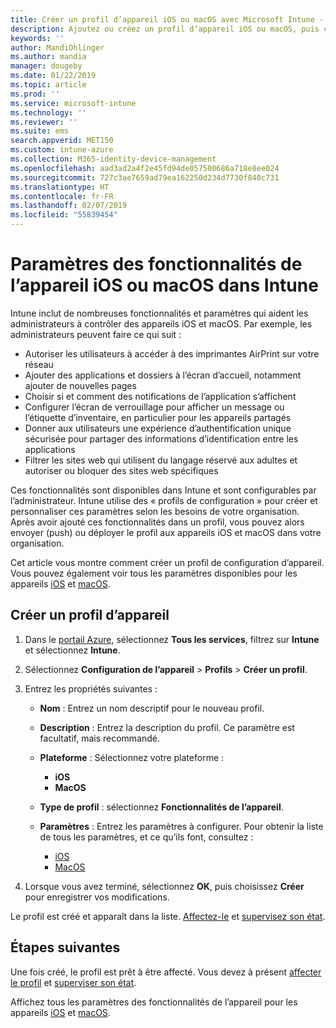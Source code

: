 ```yaml
---
title: Créer un profil d’appareil iOS ou macOS avec Microsoft Intune - Azure | Microsoft Docs
description: Ajoutez ou créez un profil d’appareil iOS ou macOS, puis configurez les paramètres pour AirPrint, disposition de l’écran d’accueil, notifications des applications, appareil partagé, authentification unique et paramètres de filtre de contenu web dans Microsoft Intune.
keywords: ''
author: MandiOhlinger
ms.author: mandia
manager: dougeby
ms.date: 01/22/2019
ms.topic: article
ms.prod: ''
ms.service: microsoft-intune
ms.technology: ''
ms.reviewer: ''
ms.suite: ems
search.appverid: MET150
ms.custom: intune-azure
ms.collection: M365-identity-device-management
ms.openlocfilehash: aad3ad2a4f2e45fd94de057500686a718e8ee024
ms.sourcegitcommit: 727c3ae7659ad79ea162250d234d7730f840c731
ms.translationtype: HT
ms.contentlocale: fr-FR
ms.lasthandoff: 02/07/2019
ms.locfileid: "55839454"
---
```

# <a name="add-ios-or-macos-device-feature-settings-in-intune"></a>Paramètres des fonctionnalités de l’appareil iOS ou macOS dans Intune

Intune inclut de nombreuses fonctionnalités et paramètres qui aident les administrateurs à contrôler des appareils iOS et macOS. Par exemple, les administrateurs peuvent faire ce qui suit :

- Autoriser les utilisateurs à accéder à des imprimantes AirPrint sur votre réseau
- Ajouter des applications et dossiers à l’écran d’accueil, notamment ajouter de nouvelles pages
- Choisir si et comment des notifications de l’application s’affichent
- Configurer l’écran de verrouillage pour afficher un message ou l’étiquette d’inventaire, en particulier pour les appareils partagés
- Donner aux utilisateurs une expérience d’authentification unique sécurisée pour partager des informations d’identification entre les applications
- Filtrer les sites web qui utilisent du langage réservé aux adultes et autoriser ou bloquer des sites web spécifiques

Ces fonctionnalités sont disponibles dans Intune et sont configurables par l’administrateur. Intune utilise des « profils de configuration » pour créer et personnaliser ces paramètres selon les besoins de votre organisation. Après avoir ajouté ces fonctionnalités dans un profil, vous pouvez alors envoyer (push) ou déployer le profil aux appareils iOS et macOS dans votre organisation.

Cet article vous montre comment créer un profil de configuration d’appareil. Vous pouvez également voir tous les paramètres disponibles pour les appareils [iOS](ios-device-features-settings.md) et [macOS](macos-device-features-settings.md).

## <a name="create-a-device-profile"></a>Créer un profil d’appareil

1. Dans le [portail Azure](https://portal.azure.com), sélectionnez **Tous les services**, filtrez sur **Intune** et sélectionnez **Intune**.
2. Sélectionnez **Configuration de l’appareil** > **Profils** > **Créer un profil**.
3. Entrez les propriétés suivantes :

    - **Nom** : Entrez un nom descriptif pour le nouveau profil.
    - **Description** : Entrez la description du profil. Ce paramètre est facultatif, mais recommandé.
    - **Plateforme** : Sélectionnez votre plateforme :
        - **iOS**
        - **MacOS**
    - **Type de profil** : sélectionnez **Fonctionnalités de l’appareil**.
    - **Paramètres** : Entrez les paramètres à configurer. Pour obtenir la liste de tous les paramètres, et ce qu’ils font, consultez :

        - [iOS](ios-device-features-settings.md)
        - [MacOS](macos-device-features-settings.md)

4. Lorsque vous avez terminé, sélectionnez **OK**, puis choisissez **Créer** pour enregistrer vos modifications.

Le profil est créé et apparaît dans la liste. [Affectez-le](device-profile-assign.md) et [supervisez son état](device-profile-monitor.md).

## <a name="next-steps"></a>Étapes suivantes

Une fois créé, le profil est prêt à être affecté. Vous devez à présent [affecter le profil](device-profile-assign.md) et [superviser son état](device-profile-monitor.md).

Affichez tous les paramètres des fonctionnalités de l’appareil pour les appareils [iOS](ios-device-features-settings.md) et [macOS](macos-device-features-settings.md).
